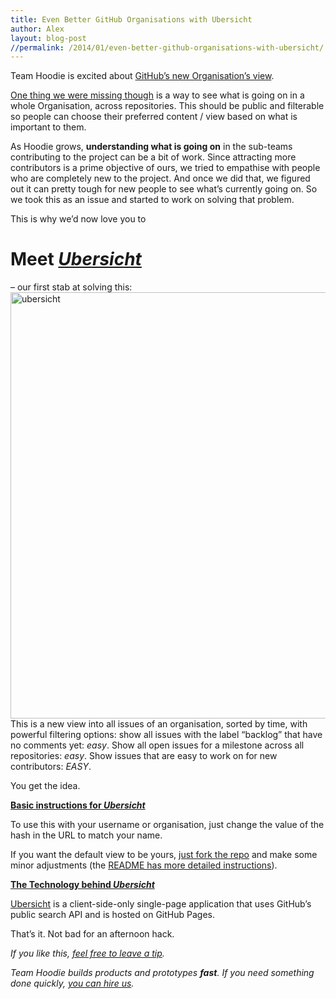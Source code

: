 ```yaml
---
title: Even Better GitHub Organisations with Ubersicht
author: Alex
layout: blog-post
//permalink: /2014/01/even-better-github-organisations-with-ubersicht/
---
```

Team Hoodie is excited about [GitHub’s new Organisation’s view][1].

[One thing we were missing though][2] is a way to see what is going on in a whole Organisation, across repositories. This should be public and filterable so people can choose their preferred content / view based on what is important to them.

As Hoodie grows, **understanding what is going on** in the sub-teams contributing to the project can be a bit of work. Since attracting more contributors is a prime objective of ours, we tried to empathise with people who are completely new to the project. And once we did that, we figured out it can pretty tough for new people to see what&#8217;s currently going on. So we took this as an issue and started to work on solving that problem. <!--more-->

This is why we&#8217;d now love you to

# Meet [*Ubersicht*][3]

– our first stab at solving this:
<img class="alignnone size-full wp-image-911" alt="ubersicht" src="/dist/blog/2014/01/ubersicht.png" width="907" height="682" />
This is a new view into all issues of an organisation, sorted by time, with powerful filtering options: show all issues with the label “backlog” that have no comments yet: *easy*. Show all open issues for a milestone across all repositories: *easy*. Show issues that are easy to work on for new contributors: *EASY*.

You get the idea.

<span style="text-decoration: underline;"><strong>Basic instructions for <em>Ubersicht</em></strong></span>

To use this with your username or organisation, just change the value of the hash in the URL to match your name.

If you want the default view to be yours, [just fork the repo][4] and make some minor adjustments (the [README has more detailed instructions][5]).

<span style="text-decoration: underline;"><strong>The Technology behind <em>Ubersicht</em></strong></span>

[Ubersicht][4] is a client-side-only single-page application that uses GitHub’s public search API and is hosted on GitHub Pages.

That’s it. Not bad for an afternoon hack.

*If you like this, [feel free to leave a tip][6].*

*Team Hoodie builds products and prototypes **fast**. If you need something done quickly, [you can hire us][7].*

 [1]: https://github.com/blog/1763-better-organizations
 [2]: https://twitter.com/janl/status/426060648523759616 "Huh?"
 [3]: http://espy.github.io/ubersicht/
 [4]: https://github.com/espy/ubersicht
 [5]: https://github.com/espy/ubersicht/blob/gh-pages/README.md
 [6]: https://www.gittip.com/hoodiehq/ "Leave  a Tip"
 [7]: http://thehoodiefirm.com
